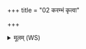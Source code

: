+++
title = "02 करम्भं कृत्वा"

+++
<details><summary>मूलम् (WS)</summary>

करम्भं कृत्वा तिर्यं पीवस्याकमुदारथिम् ।  
क्षुधा किल त्वा दुष्टनो यक्षिवां स न रूरुपः ॥ २ ॥
</details>